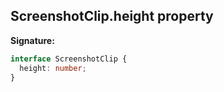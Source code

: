 ## ScreenshotClip.height property

**Signature:**

```typescript
interface ScreenshotClip {
  height: number;
}
```
